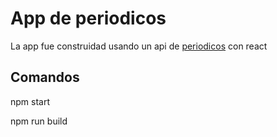 # App de periodicos

La app fue construidad usando un api de [periodicos](https://newsapi.org/v2/) con react


## Comandos

npm start

npm run build